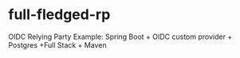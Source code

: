 # full-fledged-rp
OIDC Relying Party Example: Spring Boot + OIDC custom provider + Postgres +Full Stack  + Maven
